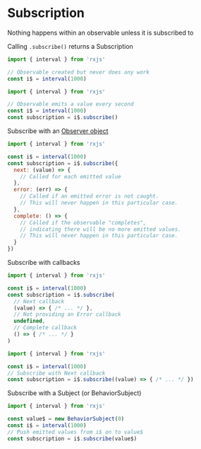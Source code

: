 # Subscription

Nothing happens within an observable unless it is subscribed to

Calling `.subscribe()` returns a Subscription

```js
import { interval } from 'rxjs'

// Observable created but never does any work
const i$ = interval(1000)
```

```js
import { interval } from 'rxjs'

// Observable emits a value every second
const i$ = interval(1000)
const subscription = i$.subscribe()
```

Subscribe with an [Observer object](https://rxjs-dev.firebaseapp.com/api/index/interface/Observer)

```js
import { interval } from 'rxjs'

const i$ = interval(1000)
const subscription = i$.subscribe({
  next: (value) => {
    // Called for each emitted value
  },
  error: (err) => {
    // Called if an emitted error is not caught.
    // This will never happen in this particular case.
  },
  complete: () => {
    // Called if the observable "completes",
    // indicating there will be no more emitted values.
    // This will never happen in this particular case.
  }
})
```

Subscribe with callbacks

```js
import { interval } from 'rxjs'

const i$ = interval(1000)
const subscription = i$.subscribe(
  // Next callback
  (value) => { /* ... */ },
  // Not providing an Error callback
  undefined,
  // Complete callback
  () => { /* ... */ }
)
```

```js
import { interval } from 'rxjs'

const i$ = interval(1000)
// Subscribe with Next callback
const subscription = i$.subscribe((value) => { /* ... */ })
```

Subscribe with a Subject (or BehaviorSubject)

```js
import { interval } from 'rxjs'

const value$ = new BehaviorSubject(0)
const i$ = interval(1000)
// Push emitted values from i$ on to value$
const subscription = i$.subscribe(value$)
```
